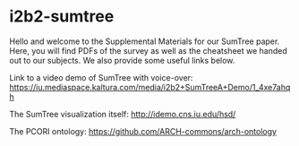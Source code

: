 # i2b2-sumtree

Hello and welcome to the Supplemental Materials for our SumTree paper. Here, you will find PDFs of the survey as well as the cheatsheet we handed out to our subjects. We also provide some useful links below.

Link to a video demo of SumTree with voice-over: https://iu.mediaspace.kaltura.com/media/i2b2+SumTreeA+Demo/1_4xe7ahqh

The SumTree visualization itself: http://idemo.cns.iu.edu/hsd/

The PCORI ontology: https://github.com/ARCH-commons/arch-ontology
